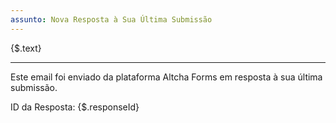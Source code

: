 ```yaml
---
assunto: Nova Resposta à Sua Última Submissão
---
```


{$.text}

---

Este email foi enviado da plataforma Altcha Forms em resposta à sua última submissão.

ID da Resposta: {$.responseId}
